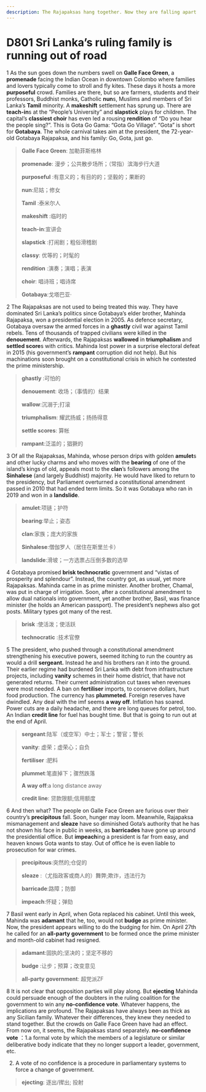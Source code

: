 ```yaml
---
description: The Rajapaksas hang together. Now they are falling apart
---
```


# D801 Sri Lanka’s ruling family is running out of road
1 As the sun goes down the numbers swell on **Galle Face Green**, a **promenade** facing the Indian Ocean in downtown Colombo where families and lovers typically come to stroll and fly kites. These days it hosts a more **purposeful** crowd. Families are there, but so are farmers, students and their professors, Buddhist monks, Catholic **nun**s, Muslims and members of Sri Lanka’s **Tamil** minority. A **makeshift** settlement has sprung up. There are **teach-in**s at the “People’s University” and **slapstick** plays for children. The capital’s **classiest choir** has even led a rousing **rendition** of “Do you hear the people sing?”. This is Gota Go Gama: “Gota Go Village”. “Gota” is short for **Gotabaya**. The whole carnival takes aim at the president, the 72-year-old Gotabaya Rajapaksa, and his family: Go, Gota, just go.

> **Galle Face Green**: 加勒菲斯格林
 > 
> **promenade**: 漫步；公共散步场所；（常指）滨海步行大道
 > 
> **purposeful** :有意义的；有目的的；坚毅的；果断的
 > 
> **nun**:尼姑；修女
 > 
> **Tamil** :泰米尔人
 > 
> **makeshift** :临时的
 > 
> **teach-in**:宣讲会
 > 
> **slapstick** :打闹剧；粗俗滑稽剧
 > 
> **classy**: 优等的；时髦的
 > 
> **rendition** :演奏；演唱；表演
 > 
> **choir**: 唱诗班；唱诗席
 > 
> **Gotabaya**:戈塔巴亚·
 > 

2 The Rajapaksas are not used to being treated this way. They have dominated Sri Lanka’s politics since Gotabaya’s elder brother, Mahinda Rajapaksa, won a presidential election in 2005. As defence secretary, Gotabaya oversaw the armed forces in a **ghastly** civil war against Tamil rebels. Tens of thousands of trapped civilians were killed in the **denouement**. Afterwards, the Rajapaksas **wallowed** in **triumphalism** and **settled score**s with critics. Mahinda lost power in a surprise electoral defeat in 2015 (his government’s **rampant** corruption did not help). But his machinations soon brought on a constitutional crisis in which he contested the prime ministership.

> **ghastly** :可怕的
 > 
> **denouement**: 收场；（事情的）结果
 > 
> **wallow**:沉溺于;打滚
 > 
> **triumphalism**: 耀武扬威；扬扬得意
 > 
> **settle scores**:  算帐
 > 
> **rampant**:泛滥的；猖獗的
 > 

3 Of all the Rajapaksas, Mahinda, whose person drips with golden **amulet**s and other lucky charms and who moves with the **bearing** of one of the island’s kings of old, appeals most to the **clan**’s followers among the **Sinhalese** (and largely Buddhist) majority. He would have liked to return to the presidency, but Parliament overturned a constitutional amendment passed in 2010 that had ended term limits. So it was Gotabaya who ran in 2019 and won in a **landslide**.

> **amulet**:项链；护符
 > 
> **bearing**:举止；姿态
 > 
> **clan**:家族；庞大的家族
 > 
> **Sinhalese**:僧伽罗人（居住在斯里兰卡）
 > 
> **landslide**:滑坡；一方选票占压倒多数的选举
 > 

4 Gotabaya promised **brisk technocratic** government and “vistas of prosperity and splendour”. Instead, the country got, as usual, yet more Rajapaksas. Mahinda came in as prime minister. Another brother, Chamal, was put in charge of irrigation. Soon, after a constitutional amendment to allow dual nationals into government, yet another brother, Basil, was finance minister (he holds an American passport). The president’s nephews also got posts. Military types got many of the rest.

> **brisk** :使活泼；使活跃
 > 
> **technocratic** :技术官僚
 > 

5 The president, who pushed through a constitutional amendment strengthening his executive powers, seemed itching to run the country as would a drill **sergeant.** Instead he and his brothers ran it into the ground. Their earlier regime had burdened Sri Lanka with debt from infrastructure projects, including **vanity** schemes in their home district, that have not generated returns. Their current administration cut taxes when revenues were most needed. A ban on **fertiliser** imports, to conserve dollars, hurt food production. The currency has **plummeted**. Foreign reserves have dwindled. Any deal with the imf seems **a way off**. Inflation has soared. Power cuts are a daily headache, and there are long queues for petrol, too. An Indian **credit line** for fuel has bought time. But that is going to run out at the end of April.

> **sergeant**:陆军（或空军）中士；军士；警官；警长
 > 
> **vanity**: 虚荣；虚荣心；自负
 > 
> **fertiliser** :肥料
 > 
> **plummet**:笔直掉下；骤然跌落
 > 
> **A way off**:a long distance away
 > 
> **credit line**: 贷款限额;信用额度
 > 

6 And then what? The people on Galle Face Green are furious over their country’s **precipitous** fall. Soon, hunger may loom. Meanwhile, Rajapaksa mismanagement and **sleaze** have so diminished Gota’s authority that he has not shown his face in public in weeks, as **barricades** have gone up around the presidential office. But **impeach**ing a president is far from easy, and heaven knows Gota wants to stay. Out of office he is even liable to prosecution for war crimes.

> **precipitous**:突然的;仓促的
 > 
> **sleaze** :（尤指政客或商人的）舞弊;欺诈，违法行为
 > 
> **barricade**:路障；防御
 > 
> **impeach**:怀疑；弹劾
 > 

7 Basil went early in April, when Gota replaced his cabinet. Until this week, Mahinda was **adamant** that he, too, would not **budge** as prime minister. Now, the president appears willing to do the budging for him. On April 27th he called for an **all-party government** to be formed once the prime minister and month-old cabinet had resigned.

> **adamant**:固执的;坚决的；坚定不移的
 > 
> **budge** :让步；预算；改变意见
 > 
> **all-party government**:  超党派ZF
 > 

8 It is not clear that opposition parties will play along. But **ejecting** Mahinda could persuade enough of the doubters in the ruling coalition for the government to win any **no-confidence vote**. Whatever happens, the implications are profound. The Rajapaksas have always been as thick as any Sicilian family. Whatever their differences, they knew they needed to stand together. But the crowds on Galle Face Green have had an effect. From now on, it seems, the Rajapaksas stand separately.
**no-confidence vote** ：1.a formal vote by which the members of a legislature or similar deliberative body indicate that they no longer support a leader, government, etc.

2. A vote of no confidence is a procedure in parliamentary systems to force a change of government.

> **ejecting**: 逐出/撵出; 投射
 > 

